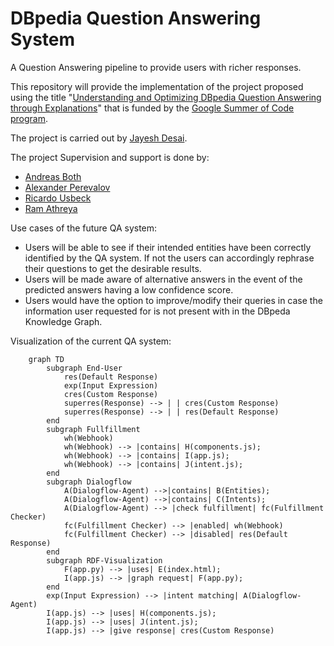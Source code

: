# DBpedia Question Answering System
A Question Answering pipeline to provide users with richer responses.  <br>

This repository will provide the implementation of the project proposed using the title 
"[Understanding and Optimizing DBpedia Question Answering through Explanations](https://forum.dbpedia.org/t/understanding-and-optimizing-dbpedia-question-answering-through-explanations-gsoc2022/1628)" that is funded by the [Google Summer of Code program](https://summerofcode.withgoogle.com/programs/2022/projects/xMuRURaT).

The project is carried out by [Jayesh Desai](https://github.com/UditArora2000). 

The project Supervision and support is done by:

* [Andreas Both](https://github.com/anbo-de)
* [Alexander Perevalov](https://github.com/Perevalov)
* [Ricardo Usbeck](https://github.com/RicardoUsbeck)
* [Ram Athreya](https://github.com/ram-g-athreya)

Use cases of the future QA system:

* Users will be able to see if their intended entities have been correctly identified by the QA system. If not the users can accordingly rephrase their questions to get the desirable results.
* Users will be made aware of alternative answers in the event of the predicted answers having a low confidence score.
* Users would have the option to improve/modify their queries in case the information user requested for is not present with in the DBpeda Knowledge Graph.

Visualization of the current QA system:
```mermaid
	graph TD
	    subgraph End-User
		    res(Default Response)
		    exp(Input Expression)
		    cres(Custom Response)
		    superres(Response) --> | | cres(Custom Response)
		    superres(Response) --> | | res(Default Response)
	    end
	    subgraph Fullfillment
		    wh(Webhook)
		    wh(Webhook) --> |contains| H(components.js);
		    wh(Webhook) --> |contains| I(app.js);
		    wh(Webhook) --> |contains| J(intent.js);
	    end
		subgraph Dialogflow
		    A(Dialogflow-Agent) -->|contains| B(Entities);
			A(Dialogflow-Agent) -->|contains| C(Intents);
		    A(Dialogflow-Agent) --> |check fulfillment| fc(Fulfillment Checker)
		    fc(Fulfillment Checker) --> |enabled| wh(Webhook)
		    fc(Fulfillment Checker) --> |disabled| res(Default Response)
	    end
	    subgraph RDF-Visualization
		    F(app.py) --> |uses| E(index.html);
			I(app.js) --> |graph request| F(app.py);
	    end
	    exp(Input Expression) --> |intent matching| A(Dialogflow-Agent)
	    I(app.js) --> |uses| H(components.js);
		I(app.js) --> |uses| J(intent.js);
	    I(app.js) --> |give response| cres(Custom Response)
```